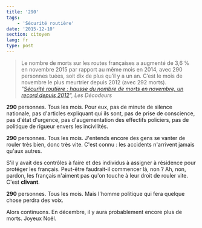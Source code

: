 ```yaml
---
title: '290'
tags:
    - 'Sécurité routière'
date: '2015-12-10'
section: citoyen
lang: fr
type: post
---
```


> Le nombre de morts sur les routes françaises a augmenté de 3,6 % en novembre 2015 par rapport au même mois en 2014, avec 290 personnes tuées, soit dix de plus qu’il y a un an. C’est le mois de novembre le plus meurtrier depuis 2012 (avec 292 morts).  
> <cite>"[Sécurité routière : hausse du nombre de morts en novembre, un record depuis 2012](http://www.lemonde.fr/les-decodeurs/article/2015/12/10/securite-routiere-hausse-du-nombre-de-morts-en-novembre-un-record-depuis-2012_4828796_4355770.html)", Les Décodeurs</cite>

**290** personnes. Tous les mois. Pour eux, pas de minute de silence nationale, pas d'articles expliquant qui ils sont, pas de prise de conscience, pas d'état d'urgence, pas d'augementation des effectifs policiers, pas de politique de rigueur envers les incivilités.

**290** personnes. Tous les mois. J'entends encore des gens se vanter de rouler très bien, donc très vite. C'est connu : les accidents n'arrivent jamais qu'aux autres.

S'il y avait des contrôles à faire et des individus à assigner à résidence pour protéger les français. Peut-être faudrait-il commencer là, non ? Ah, non, pardon, les français n'aiment pas qu'on touche à leur droit de rouler vite. C'est **clivant**.

**290** personnes. Tous les mois. Mais l'homme politique qui fera quelque chose perdra des voix.

Alors continuons. En décembre, il y aura probablement encore plus de morts. Joyeux Noël.
